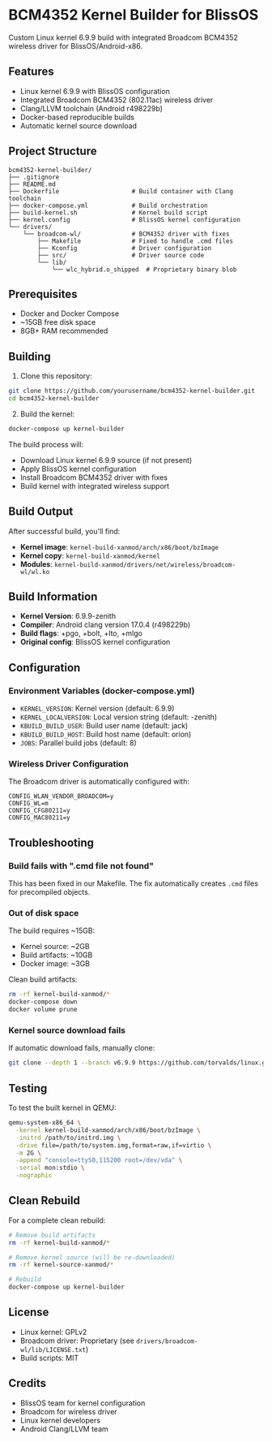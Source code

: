 # BCM4352 Kernel Builder for BlissOS

Custom Linux kernel 6.9.9 build with integrated Broadcom BCM4352 wireless driver for BlissOS/Android-x86.

## Features

- Linux kernel 6.9.9 with BlissOS configuration
- Integrated Broadcom BCM4352 (802.11ac) wireless driver
- Clang/LLVM toolchain (Android r498229b)
- Docker-based reproducible builds
- Automatic kernel source download

## Project Structure

```
bcm4352-kernel-builder/
├── .gitignore
├── README.md
├── Dockerfile                    # Build container with Clang toolchain
├── docker-compose.yml            # Build orchestration
├── build-kernel.sh               # Kernel build script
├── kernel.config                 # BlissOS kernel configuration
└── drivers/
    └── broadcom-wl/              # BCM4352 driver with fixes
        ├── Makefile              # Fixed to handle .cmd files
        ├── Kconfig               # Driver configuration
        ├── src/                  # Driver source code
        └── lib/
            └── wlc_hybrid.o_shipped  # Proprietary binary blob
```

## Prerequisites

- Docker and Docker Compose
- ~15GB free disk space
- 8GB+ RAM recommended

## Building

1. Clone this repository:
```bash
git clone https://github.com/yourusername/bcm4352-kernel-builder.git
cd bcm4352-kernel-builder
```

2. Build the kernel:
```bash
docker-compose up kernel-builder
```

The build process will:
- Download Linux kernel 6.9.9 source (if not present)
- Apply BlissOS kernel configuration
- Install Broadcom BCM4352 driver with fixes
- Build kernel with integrated wireless support

## Build Output

After successful build, you'll find:
- **Kernel image**: `kernel-build-xanmod/arch/x86/boot/bzImage`
- **Kernel copy**: `kernel-build-xanmod/kernel`
- **Modules**: `kernel-build-xanmod/drivers/net/wireless/broadcom-wl/wl.ko`

## Build Information

- **Kernel Version**: 6.9.9-zenith
- **Compiler**: Android clang version 17.0.4 (r498229b)
- **Build flags**: +pgo, +bolt, +lto, +mlgo
- **Original config**: BlissOS kernel configuration

## Configuration

### Environment Variables (docker-compose.yml)
- `KERNEL_VERSION`: Kernel version (default: 6.9.9)
- `KERNEL_LOCALVERSION`: Local version string (default: -zenith)
- `KBUILD_BUILD_USER`: Build user name (default: jack)
- `KBUILD_BUILD_HOST`: Build host name (default: orion)
- `JOBS`: Parallel build jobs (default: 8)

### Wireless Driver Configuration
The Broadcom driver is automatically configured with:
```
CONFIG_WLAN_VENDOR_BROADCOM=y
CONFIG_WL=m
CONFIG_CFG80211=y
CONFIG_MAC80211=y
```

## Troubleshooting

### Build fails with ".cmd file not found"
This has been fixed in our Makefile. The fix automatically creates `.cmd` files for precompiled objects.

### Out of disk space
The build requires ~15GB:
- Kernel source: ~2GB
- Build artifacts: ~10GB
- Docker image: ~3GB

Clean build artifacts:
```bash
rm -rf kernel-build-xanmod/*
docker-compose down
docker volume prune
```

### Kernel source download fails
If automatic download fails, manually clone:
```bash
git clone --depth 1 --branch v6.9.9 https://github.com/torvalds/linux.git kernel-source-xanmod
```

## Testing

To test the built kernel in QEMU:
```bash
qemu-system-x86_64 \
  -kernel kernel-build-xanmod/arch/x86/boot/bzImage \
  -initrd /path/to/initrd.img \
  -drive file=/path/to/system.img,format=raw,if=virtio \
  -m 2G \
  -append "console=ttyS0,115200 root=/dev/vda" \
  -serial mon:stdio \
  -nographic
```

## Clean Rebuild

For a complete clean rebuild:
```bash
# Remove build artifacts
rm -rf kernel-build-xanmod/*

# Remove kernel source (will be re-downloaded)
rm -rf kernel-source-xanmod/*

# Rebuild
docker-compose up kernel-builder
```

## License

- Linux kernel: GPLv2
- Broadcom driver: Proprietary (see `drivers/broadcom-wl/lib/LICENSE.txt`)
- Build scripts: MIT

## Credits

- BlissOS team for kernel configuration
- Broadcom for wireless driver
- Linux kernel developers
- Android Clang/LLVM team